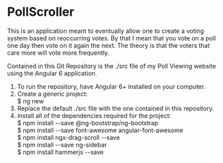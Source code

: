 # PollScroller
This is an application meant to eventually allow one to create a voting system based on reoccurring votes. 
By that I mean that you vote on a poll one day then vote on it again the next. 
The theory is that the voters that care more will vote more frequently. 

Contained in this Git Repository is the ./src file of my Poll Viewing website using the Angular 6 application.

1. To run the repository, have Angular 6+ installed on your computer. 
2. Create a generic project: <br />
$ ng new <insert-name> 
3. Replace the default ./src file with the one contained in this repository. 
4. Install all of the dependencies required for the project: <br />
$ npm install --save @ng-bootstrap/ng-bootstrap <br />
$ npm install --save font-awesome angular-font-awesome <br />
$ npm install ngx-drag-scroll --save <br />
$ npm install --save ng-sidebar <br />
$ npm install hammerjs --save <br />

